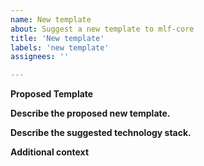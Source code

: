 ```yaml
---
name: New template
about: Suggest a new template to mlf-core
title: 'New template'
labels: 'new template'
assignees: ''

---
```


**Proposed Template**

<!-- State a proposed new template handle (e.g. mlflow-lightgbm) and also add it in the title. -->

**Describe the proposed new template.**

<!-- A clear and concise description of what the new template is supposed to achieve. -->

**Describe the suggested technology stack.**

<!-- A clear and concise list of associated technologies, frameworks and details of the suggested template.
Note, that we try to adhere to mainstream best practices and try to automate as much as possible. -->


**Additional context**

<!-- Add any other context here. -->
